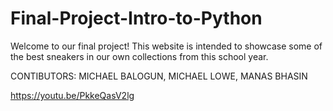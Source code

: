 # Final-Project-Intro-to-Python

Welcome to our final project! This website is intended to showcase some of the best sneakers in our own collections from this school year.

CONTIBUTORS: MICHAEL BALOGUN, MICHAEL LOWE, MANAS BHASIN

https://youtu.be/PkkeQasV2lg
